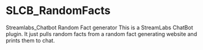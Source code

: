 # SLCB_RandomFacts
Streamlabs_Chatbot Random Fact generator
This is a StreamLabs ChatBot plugin. It just pulls random facts from a random fact generating website and prints them to chat. 

